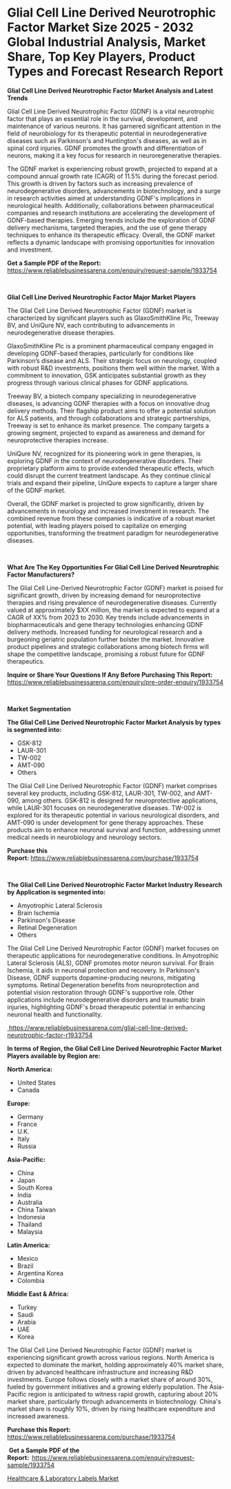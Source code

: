 <p><h1>Glial Cell Line Derived Neurotrophic Factor Market Size 2025 - 2032 Global Industrial Analysis, Market Share, Top Key Players, Product Types and Forecast Research Report</h1></p><p><strong>Glial Cell Line Derived Neurotrophic Factor Market Analysis and Latest Trends</strong></p>
<p><p>Glial Cell Line Derived Neurotrophic Factor (GDNF) is a vital neurotrophic factor that plays an essential role in the survival, development, and maintenance of various neurons. It has garnered significant attention in the field of neurobiology for its therapeutic potential in neurodegenerative diseases such as Parkinson's and Huntington's diseases, as well as in spinal cord injuries. GDNF promotes the growth and differentiation of neurons, making it a key focus for research in neuroregenerative therapies. </p><p>The GDNF market is experiencing robust growth, projected to expand at a compound annual growth rate (CAGR) of 11.5% during the forecast period. This growth is driven by factors such as increasing prevalence of neurodegenerative disorders, advancements in biotechnology, and a surge in research activities aimed at understanding GDNF's implications in neurological health. Additionally, collaborations between pharmaceutical companies and research institutions are accelerating the development of GDNF-based therapies. Emerging trends include the exploration of GDNF delivery mechanisms, targeted therapies, and the use of gene therapy techniques to enhance its therapeutic efficacy. Overall, the GDNF market reflects a dynamic landscape with promising opportunities for innovation and investment.</p></p>
<p><strong>Get a Sample PDF of the Report:&nbsp;</strong> <a href="https://www.reliablebusinessarena.com/enquiry/request-sample/1933754?utm_campaign=1420&utm_medium=2&utm_source=Github&utm_content=ia&utm_term=08032025&utm_id=glial-cell-line-derived-neurotrophic-factor">https://www.reliablebusinessarena.com/enquiry/request-sample/1933754</a></p>
<p>&nbsp;</p>
<p><strong>Glial Cell Line Derived Neurotrophic Factor Major Market Players</strong></p>
<p><p>The Glial Cell Line Derived Neurotrophic Factor (GDNF) market is characterized by significant players such as GlaxoSmithKline Plc, Treeway BV, and UniQure NV, each contributing to advancements in neurodegenerative disease therapies. </p><p>GlaxoSmithKline Plc is a prominent pharmaceutical company engaged in developing GDNF-based therapies, particularly for conditions like Parkinson’s disease and ALS. Their strategic focus on neurology, coupled with robust R&D investments, positions them well within the market. With a commitment to innovation, GSK anticipates substantial growth as they progress through various clinical phases for GDNF applications.</p><p>Treeway BV, a biotech company specializing in neurodegenerative diseases, is advancing GDNF therapies with a focus on innovative drug delivery methods. Their flagship product aims to offer a potential solution for ALS patients, and through collaborations and strategic partnerships, Treeway is set to enhance its market presence. The company targets a growing segment, projected to expand as awareness and demand for neuroprotective therapies increase.</p><p>UniQure NV, recognized for its pioneering work in gene therapies, is exploring GDNF in the context of neurodegenerative disorders. Their proprietary platform aims to provide extended therapeutic effects, which could disrupt the current treatment landscape. As they continue clinical trials and expand their pipeline, UniQure expects to capture a larger share of the GDNF market.</p><p>Overall, the GDNF market is projected to grow significantly, driven by advancements in neurology and increased investment in research. The combined revenue from these companies is indicative of a robust market potential, with leading players poised to capitalize on emerging opportunities, transforming the treatment paradigm for neurodegenerative diseases.</p></p>
<p>&nbsp;</p>
<p><strong>What Are The Key Opportunities For Glial Cell Line Derived Neurotrophic Factor Manufacturers?</strong></p>
<p><p>The Glial Cell Line-Derived Neurotrophic Factor (GDNF) market is poised for significant growth, driven by increasing demand for neuroprotective therapies and rising prevalence of neurodegenerative diseases. Currently valued at approximately $XX million, the market is expected to expand at a CAGR of XX% from 2023 to 2030. Key trends include advancements in biopharmaceuticals and gene therapy technologies enhancing GDNF delivery methods. Increased funding for neurological research and a burgeoning geriatric population further bolster the market. Innovative product pipelines and strategic collaborations among biotech firms will shape the competitive landscape, promising a robust future for GDNF therapeutics.</p></p>
<p><strong>Inquire or Share Your Questions If Any Before Purchasing This Report:</strong> <a href="https://www.reliablebusinessarena.com/enquiry/pre-order-enquiry/1933754?utm_campaign=1420&utm_medium=2&utm_source=Github&utm_content=ia&utm_term=08032025&utm_id=glial-cell-line-derived-neurotrophic-factor">https://www.reliablebusinessarena.com/enquiry/pre-order-enquiry/1933754</a></p>
<p>&nbsp;</p>
<p><strong>Market Segmentation</strong></p>
<p><strong>The Glial Cell Line Derived Neurotrophic Factor Market Analysis by types is segmented into:</strong></p>
<p><ul><li>GSK-812</li><li>LAUR-301</li><li>TW-002</li><li>AMT-090</li><li>Others</li></ul></p>
<p><p>The Glial Cell Line Derived Neurotrophic Factor (GDNF) market comprises several key products, including GSK-812, LAUR-301, TW-002, and AMT-090, among others. GSK-812 is designed for neuroprotective applications, while LAUR-301 focuses on neurodegenerative diseases. TW-002 is explored for its therapeutic potential in various neurological disorders, and AMT-090 is under development for gene therapy approaches. These products aim to enhance neuronal survival and function, addressing unmet medical needs in neurobiology and neurology sectors.</p></p>
<p><strong>Purchase this Report:&nbsp;</strong><a href="https://www.reliablebusinessarena.com/purchase/1933754?utm_campaign=1420&utm_medium=2&utm_source=Github&utm_content=ia&utm_term=08032025&utm_id=glial-cell-line-derived-neurotrophic-factor">https://www.reliablebusinessarena.com/purchase/1933754</a></p>
<p>&nbsp;</p>
<p><strong>The Glial Cell Line Derived Neurotrophic Factor Market Industry Research by Application is segmented into:</strong></p>
<p><ul><li>Amyotrophic Lateral Sclerosis</li><li>Brain Ischemia</li><li>Parkinson's Disease</li><li>Retinal Degeneration</li><li>Others</li></ul></p>
<p><p>The Glial Cell Line Derived Neurotrophic Factor (GDNF) market focuses on therapeutic applications for neurodegenerative conditions. In Amyotrophic Lateral Sclerosis (ALS), GDNF promotes motor neuron survival. For Brain Ischemia, it aids in neuronal protection and recovery. In Parkinson's Disease, GDNF supports dopamine-producing neurons, mitigating symptoms. Retinal Degeneration benefits from neuroprotection and potential vision restoration through GDNF's supportive role. Other applications include neurodegenerative disorders and traumatic brain injuries, highlighting GDNF's broad therapeutic potential in enhancing neuronal health and functionality.</p></p>
<p><a href="https://www.reliablebusinessarena.com/glial-cell-line-derived-neurotrophic-factor-r1933754?utm_campaign=1420&utm_medium=2&utm_source=Github&utm_content=ia&utm_term=08032025&utm_id=glial-cell-line-derived-neurotrophic-factor">&nbsp;https://www.reliablebusinessarena.com/glial-cell-line-derived-neurotrophic-factor-r1933754</a></p>
<p><strong>In terms of Region, the Glial Cell Line Derived Neurotrophic Factor Market Players available by Region are:</strong></p>
<p>
    <p> <strong> North America: </strong>
        <ul>
            <li>United States</li>
            <li>Canada</li>
        </ul>
        </p> 
    <p> <strong> Europe: </strong>
        <ul>
            <li>Germany</li>
            <li>France</li>
            <li>U.K.</li>
            <li>Italy</li>
            <li>Russia</li>
        </ul>
        </p> 
    <p> <strong> Asia-Pacific: </strong>
        <ul>
            <li>China</li>
            <li>Japan</li>
            <li>South Korea</li>
            <li>India</li>
            <li>Australia</li>
            <li>China Taiwan</li>
            <li>Indonesia</li>
            <li>Thailand</li>
            <li>Malaysia</li>
        </ul>
        </p> 
    <p> <strong> Latin America: </strong>
        <ul>
            <li>Mexico</li>
            <li>Brazil</li>
            <li>Argentina Korea</li>
            <li>Colombia</li>
        </ul>
        </p> 
    <p> <strong> Middle East & Africa: </strong>
        <ul>
            <li>Turkey</li>
            <li>Saudi</li>
            <li>Arabia</li>
            <li>UAE</li>
            <li>Korea</li>
        </ul>
    </p>
    </p>
<p><p>The Glial Cell Line Derived Neurotrophic Factor (GDNF) market is experiencing significant growth across various regions. North America is expected to dominate the market, holding approximately 40% market share, driven by advanced healthcare infrastructure and increasing R&D investments. Europe follows closely with a market share of around 30%, fueled by government initiatives and a growing elderly population. The Asia-Pacific region is anticipated to witness rapid growth, capturing about 20% market share, particularly through advancements in biotechnology. China's market share is roughly 10%, driven by rising healthcare expenditure and increased awareness.</p></p>
<p><strong>Purchase this Report: </strong><a href="https://www.reliablebusinessarena.com/purchase/1933754?utm_campaign=1420&utm_medium=2&utm_source=Github&utm_content=ia&utm_term=08032025&utm_id=glial-cell-line-derived-neurotrophic-factor">https://www.reliablebusinessarena.com/purchase/1933754</a></p>
<p>&nbsp;<strong>Get a Sample PDF of the Report:&nbsp;&nbsp;</strong><a href="https://www.reliablebusinessarena.com/enquiry/request-sample/1933754?utm_campaign=1420&utm_medium=2&utm_source=Github&utm_content=ia&utm_term=08032025&utm_id=glial-cell-line-derived-neurotrophic-factor">https://www.reliablebusinessarena.com/enquiry/request-sample/1933754</a></p>
<p><strong></strong></p>
<p><p><a href="https://github.com/willjis/Market-Research-Report-List-1/blob/main/healthcare-laboratory-labels-market.md?utm_campaign=1420&utm_medium=2&utm_source=Github&utm_content=ia&utm_term=08032025&utm_id=glial-cell-line-derived-neurotrophic-factor">Healthcare & Laboratory Labels Market</a></p></p>